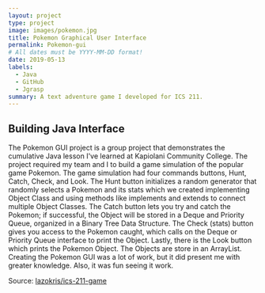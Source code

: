 ```yaml
---
layout: project
type: project
image: images/pokemon.jpg
title: Pokemon Graphical User Interface 
permalink: Pokemon-gui
# All dates must be YYYY-MM-DD format!
date: 2019-05-13
labels:
  - Java
  - GitHub
  - Jgrasp
summary: A text adventure game I developed for ICS 211.
---
```

## Building Java Interface
The Pokemon GUI project is a group project that demonstrates the cumulative Java lesson I've learned at Kapiolani Community College. The project required my team and I to build a game simulation of the popular game Pokemon. The game simulation had four commands buttons, Hunt, Catch, Check, and Look. The Hunt button initializes a random generator that randomly selects a Pokemon and its stats which we created implementing Object Class and using methods like implements and extends to connect multiple Object Classes. The Catch button lets you try and catch the Pokemon; if successful, the Object will be stored in a Deque and Priority Queue, organized in a Binary Tree Data Structure. The Check (stats) button gives you access to the Pokemon caught, which calls on the Deque or Priority Queue interface to print the Object. Lastly, there is the Look button which prints the Pokemon Object. The Objects are store in an ArrayList. Creating the Pokemon GUI was a lot of work, but it did present me with greater knowledge. Also, it was fun seeing it work.

Source: <a href="https://github.com/Lazokris/a9-pokegui-s20-a9-group-1"><i class="large github icon "></i>lazokris/ics-211-game</a>
